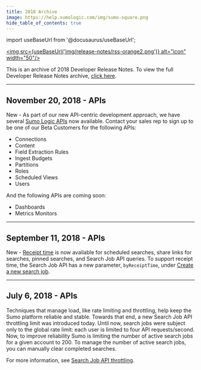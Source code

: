```yaml
---
title: 2018 Archive
image: https://help.sumologic.com/img/sumo-square.png
hide_table_of_contents: true
---
```


import useBaseUrl from '@docusaurus/useBaseUrl';

<a href="https://help.sumologic.com/release-notes-service/rss.xml"><img src={useBaseUrl('img/release-notes/rss-orange2.png')} alt="icon" width="50"/></a>

This is an archive of 2018 Developer Release Notes. To view the full Developer Release Notes archive, [click here](/release-notes-developer/archive).

<!-- truncate -->

---
## November 20, 2018 - APIs

New - As part of our new API-centric development approach, we have several [Sumo Logic APIs](/docs/api) now available. Contact your sales rep to sign up to be one of our Beta Customers for the following APIs:

* Connections
* Content
* Field Extraction Rules
* Ingest Budgets
* Partitions
* Roles
* Scheduled Views
* Users

And the following APIs are coming soon:

* Dashboards
* Metrics Monitors


---
## September 11, 2018 - APIs
New - [Receipt time](/docs/search/get-started-with-search/build-search/use-receipt-time) is now available for scheduled searches, share links for searches, pinned searches, and Search Job API queries. To support receipt time, the Search Job API has a new parameter, `byReceiptTime`, under [Create a new search job](/docs/api/search-job/#create-a-search-job).


---
## July 6, 2018 - APIs
Techniques that manage load, like rate limiting and throttling, help keep the Sumo platform reliable and stable. Towards that end, a new Search Job API throttling limit was introduced today. Until now, search jobs were subject only to the global rate limit: each user is limited to four API requests/second. Now, to improve reliability Sumo is limiting the number of active search jobs for a given account to 200. To manage the number of active search jobs, you can manually clear completed searches.

For more information, see [Search Job API throttling](/docs/api/search-job/#rate-limit-throttling).
